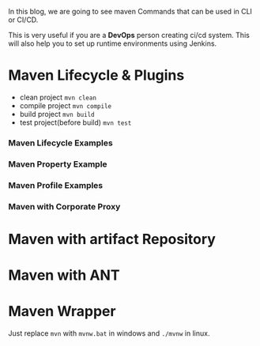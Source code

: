 In this blog, we are going to see maven Commands that can be used in CLI or CI/CD.

This is very useful if you are a **DevOps** person creating ci/cd system. This will also help you to set up runtime environments using Jenkins.

# Maven Lifecycle & Plugins 

- clean project ```mvn clean```
- compile project ```mvn compile```
- build project ```mvn build```
- test project(before build) ```mvn test```

### Maven Lifecycle Examples 

### Maven Property Example 

### Maven Profile Examples 

### Maven with Corporate Proxy 

# Maven with artifact Repository  

# Maven with ANT 

# Maven Wrapper 

Just replace ```mvn``` with ```mvnw.bat``` in windows and ```./mvnw``` in linux. 